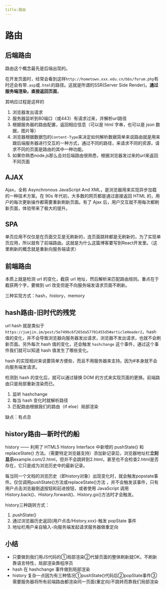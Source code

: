 ```yaml
---
title:路由
---
```


# 路由

## 后端路由
路由这个概念最先是后端出现的。

在开发页面时，经常会看到这样`http://hometown.xxx.edu.cn/bbs/forum.php`有时还会有带`.asp`或`.html`的路径。这就是所谓的SSR(Server Side Render)。**通过服务端渲染，直接返回页面**。

其响应过程是这样的
1. 浏览器发出请求
2. 服务器监听到80端口（或443）有请求过来，并解析url路径
3. 根据服务器的路由配置，返回相应信息（可以是 html 字串，也可以是 json 数据，图片等）
4. 浏览器根据数据包的`Content-Type`来决定如何解析数据简单来说路由就是用来跟后端服务器进行交互的一种方式，通过不同的路径，来请求不同的资源，请求不同的页面是路由的其中一种功能。
5. 如果你熟悉node.js那么会对后端路由很熟悉，根据浏览器发过来的url来返回不同页面

## AJAX

Ajax，全称 Asynchronous JavaScript And XML，是浏览器用来实现异步加载的一种技术方案。在 90s 年代初，大多数的网页都是通过直接返回 HTML 的，用户的每次更新操作都需要重新刷新页面。有了 Ajax 后，用户交互就不用每次都刷新页面，体验带来了极大的提升。

## SPA

单页应用不仅仅是在页面交互是无刷新的，连页面跳转都是无刷新的，为了实现单页应用，所以就有了前端路由。这就是为什么这篇博客要写到React开发里。（这里刷新的概念就是重新向服务端请求）

## 前端路由

本质上就是检测 url 的变化，截获 url 地址，然后解析来匹配路由规则。重点在于截获两个字，要做到 url 改变但是不向服务端发请求页面不刷新。

三种实现方式：hash，history，memory

## hash路由-旧时代的残党
url hash 就是类似于`https://juejin.im/post/5e7496c6f265da57701455d5#articleHeader2`，hash 值的变化，并不会导致浏览器向服务器发出请求，浏览器不发出请求，也就不会刷新页面。另外每次 hash 值的变化，还会触发 `hashchange` 这个事件，通过这个事件我们就可以知道 hash 值发生了哪些变化。

hash 的实现相对来说要简单方便些，而且不用服务器来支持。因为#本身就不会向服务端发请求。

检测到 hash 的变化后，就可以通过替换 DOM 的方式来实现页面的更换。前端路由只是局部重新渲染而已。

1. 监听 hashchange
2. 每当 hash 变化时就解析路径
3. 匹配路由根据我们的路由（if else）局部渲染

缺点：有点丑

## history路由—新时代的船
history —— 利用了 HTML5 History Interface 中新增的 pushState() 和 replaceState() 方法。（需要特定浏览器支持）添加新记录后，浏览器地址栏**立刻显示**example.com/2.html，但并不会跳转到2.html，甚至也不会检查2.html是否存在，它只是成为浏览历史中的最新记录。

每当同一个文档的浏览历史（即history对象）出现变化时，就会触发popstate事件。仅仅调用pushState()方法或replaceState()方法 ，并不会触发该事件，只有用户点击浏览器倒退按钮和前进按钮，或者使用 JavaScript 调用History.back()、History.forward()、History.go()方法时才会触发。

history三种跳转方式：
1. pushState()
2. 通过浏览器历史返回(用户点击/History.xxx)-触发 popState 事件
3. 地址栏用户亲自输入-向服务端发起请求服务器做重定向

## 小结
* 只要做到我们用JS代码的①局部渲染②代替页面的整体刷新就OK，不刷新靠语言特性，局部渲染靠程序员
* hash 在 hashchange 事件做到局部渲染
* history 复杂一点因为有三种情况①pushState()代码后②popState事件③需要服务器将所有前端路由都渲染同一页面(重定向)不跳转而靠我们局部渲染